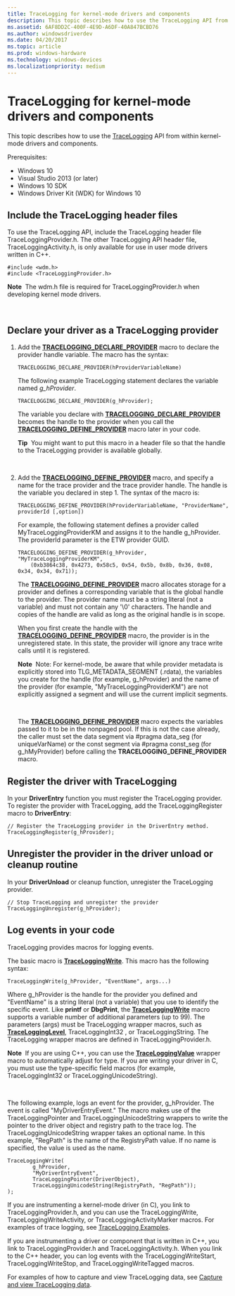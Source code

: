 ```yaml
---
title: TraceLogging for kernel-mode drivers and components
description: This topic describes how to use the TraceLogging API from within kernel-mode drivers and components.
ms.assetid: 6AF8DD2C-400F-4E9D-A6DF-40A847BCBD76
ms.author: windowsdriverdev
ms.date: 04/20/2017
ms.topic: article
ms.prod: windows-hardware
ms.technology: windows-devices
ms.localizationpriority: medium
---
```


# <span id="devtest.tracelogging_for_kernel-mode_drivers_and_components"></span>TraceLogging for kernel-mode drivers and components


This topic describes how to use the [TraceLogging](https://msdn.microsoft.com/library/windows/desktop/dn904636) API from within kernel-mode drivers and components.

Prerequisites:

-   Windows 10
-   Visual Studio 2013 (or later)
-   Windows 10 SDK
-   Windows Driver Kit (WDK) for Windows 10

## <span id="Include_the_TraceLogging_header_files"></span><span id="include_the_tracelogging_header_files"></span><span id="INCLUDE_THE_TRACELOGGING_HEADER_FILES"></span>Include the TraceLogging header files


To use the TraceLogging API, include the TraceLogging header file TraceLoggingProvider.h. The other TraceLogging API header file, TraceLoggingActivity.h, is only available for use in user mode drivers written in C++.

```
#include <wdm.h>
#include <TraceLoggingProvider.h> 
```

**Note**  The wdm.h file is required for TraceLoggingProvider.h when developing kernel mode drivers.

 

## <span id="Declare_your_driver_as_a_TraceLogging_provider"></span><span id="declare_your_driver_as_a_tracelogging_provider"></span><span id="DECLARE_YOUR_DRIVER_AS_A_TRACELOGGING_PROVIDER"></span>Declare your driver as a TraceLogging provider


1.  Add the [**TRACELOGGING\_DECLARE\_PROVIDER**](https://msdn.microsoft.com/library/windows/desktop/dn904623) macro to declare the provider handle variable. The macro has the syntax:

    ```
    TRACELOGGING_DECLARE_PROVIDER(hProviderVariableName)
    ```

    The following example TraceLogging statement declares the variable named *g\_hProvider*.

    ```
    TRACELOGGING_DECLARE_PROVIDER(g_hProvider);
    ```

    The variable you declare with [**TRACELOGGING\_DECLARE\_PROVIDER**](https://msdn.microsoft.com/library/windows/desktop/dn904623) becomes the handle to the provider when you call the [**TRACELOGGING\_DEFINE\_PROVIDER**](https://msdn.microsoft.com/library/windows/desktop/dn904624) macro later in your code.

    **Tip**  You might want to put this macro in a header file so that the handle to the TraceLogging provider is available globally.

     

2.  Add the [**TRACELOGGING\_DEFINE\_PROVIDER**](https://msdn.microsoft.com/library/windows/desktop/dn904624) macro, and specify a name for the trace provider and the trace provider handle. The handle is the variable you declared in step 1. The syntax of the macro is:

    ```
    TRACELOGGING_DEFINE_PROVIDER(hProviderVariableName, "ProviderName", providerId [,option])
    ```

    For example, the following statement defines a provider called MyTraceLoggingProviderKM and assigns it to the handle g\_hProvider. The providerId parameter is the ETW provider GUID.

    ```
    TRACELOGGING_DEFINE_PROVIDER(g_hProvider, "MyTraceLoggingProviderKM", 
        (0xb3864c38, 0x4273, 0x58c5, 0x54, 0x5b, 0x8b, 0x36, 0x08, 0x34, 0x34, 0x71));
    ```

    The [**TRACELOGGING\_DEFINE\_PROVIDER**](https://msdn.microsoft.com/library/windows/desktop/dn904624) macro allocates storage for a provider and defines a corresponding variable that is the global handle to the provider. The provider name must be a string literal (not a variable) and must not contain any '\\0' characters. The handle and copies of the handle are valid as long as the original handle is in scope.

    When you first create the handle with the [**TRACELOGGING\_DEFINE\_PROVIDER**](https://msdn.microsoft.com/library/windows/desktop/dn904624) macro, the provider is in the unregistered state. In this state, the provider will ignore any trace write calls until it is registered.

    **Note**  Note: For kernel-mode, be aware that while provider metadata is explicitly stored into TLG\_METADATA\_SEGMENT (.rdata), the variables you create for the handle (for example, g\_hProvider) and the name of the provider (for example, "MyTraceLoggingProviderKM") are not explicitly assigned a segment and will use the current implicit segments.

     

    The [**TRACELOGGING\_DEFINE\_PROVIDER**](https://msdn.microsoft.com/library/windows/desktop/dn904624) macro expects the variables passed to it to be in the nonpaged pool. If this is not the case already, the caller must set the data segment via \#pragma data\_seg (for uniqueVarName) or the const segment via \#pragma const\_seg (for g\_hMyProvider) before calling the **TRACELOGGING\_DEFINE\_PROVIDER** macro.

## <span id="Register_the_driver_with_TraceLogging"></span><span id="register_the_driver_with_tracelogging"></span><span id="REGISTER_THE_DRIVER_WITH_TRACELOGGING"></span>Register the driver with TraceLogging


In your **DriverEntry** function you must register the TraceLogging provider.
To register the provider with TraceLogging, add the TraceLoggingRegister macro to **DriverEntry**:

```
// Register the TraceLogging provider in the DriverEntry method.
TraceLoggingRegister(g_hProvider);
```

## <span id="Unregister_the_provider_in_the_driver_unload_or_cleanup_routine"></span><span id="unregister_the_provider_in_the_driver_unload_or_cleanup_routine"></span><span id="UNREGISTER_THE_PROVIDER_IN_THE_DRIVER_UNLOAD_OR_CLEANUP_ROUTINE"></span>Unregister the provider in the driver unload or cleanup routine


In your **DriverUnload** or cleanup function, unregister the TraceLogging provider.
```
// Stop TraceLogging and unregister the provider
TraceLoggingUnregister(g_hProvider);
```

## <span id="Log_events_in_your_code"></span><span id="log_events_in_your_code"></span><span id="LOG_EVENTS_IN_YOUR_CODE"></span>Log events in your code


TraceLogging provides macros for logging events.

The basic macro is [**TraceLoggingWrite**](https://msdn.microsoft.com/library/windows/desktop/dn904617). This macro has the following syntax:

```
TraceLoggingWrite(g_hProvider, "EventName", args...)
```

Where g\_hProvider is the handle for the provider you defined and "EventName" is a string literal (not a variable) that you use to identify the specific event. Like **printf** or **DbgPrint**, the [**TraceLoggingWrite**](https://msdn.microsoft.com/library/windows/desktop/dn904617) macro supports a variable number of additional parameters (up to 99). The parameters (args) must be TraceLogging wrapper macros, such as [**TraceLoggingLevel**](https://msdn.microsoft.com/library/windows/desktop/dn933288), TraceLoggingInt32 , or TraceLoggingString. The TraceLogging wrapper macros are defined in TraceLoggingProvider.h.

**Note**  If you are using C++, you can use the [**TraceLoggingValue**](https://msdn.microsoft.com/library/windows/desktop/dn933292) wrapper macro to automatically adjust for type. If you are writing your driver in C, you must use the type-specific field macros (for example, TraceLoggingInt32 or TraceLoggingUnicodeString).

 

The following example, logs an event for the provider, g\_hProvider. The event is called "MyDriverEntryEvent." The macro makes use of the TraceLoggingPointer and TraceLoggingUnicodeString wrappers to write the pointer to the driver object and registry path to the trace log. The TraceLoggingUnicodeString wrapper takes an optional name. In this example, "RegPath" is the name of the RegistryPath value. If no name is specified, the value is used as the name.

```
TraceLoggingWrite(
        g_hProvider,
        "MyDriverEntryEvent",
        TraceLoggingPointer(DriverObject),
        TraceLoggingUnicodeString(RegistryPath, "RegPath")); 
);
```

If you are instrumenting a kernel-mode driver (in C), you link to TraceLoggingProvider.h, and you can use the TraceLoggingWrite, TraceLoggingWriteActivity, or TraceLoggingActivityMarker macros. For examples of trace logging, see [TraceLogging Examples](tracelogging-examples.md).

If you are instrumenting a driver or component that is written in C++, you link to TraceLoggingProvider.h and TraceLoggingActivity.h. When you link to the C++ header, you can log events with the TraceLoggingWriteStart, TraceLoggingWriteStop, and TraceLoggingWriteTagged macros.

For examples of how to capture and view TraceLogging data, see [Capture and view TraceLogging data](capture-and-view-tracelogging-data.md).

 

 





